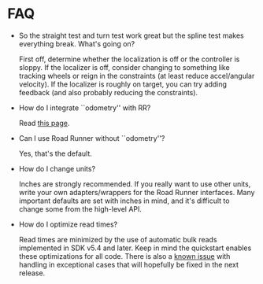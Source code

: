 # FAQ

- So the straight test and turn test work great but the spline test makes everything break. What's going on?

    First off, determine whether the localization is off or the controller is sloppy. If the localizer is off, consider changing to something like tracking wheels or reign in the constraints (at least reduce accel/angular velocity). If the localizer is roughly on target, you can try adding feedback (and also probably reducing the constraints).

- How do I integrate ``odometry'' with RR?

    Read [this page](../tour/kinematics.md).

- Can I use Road Runner without ``odometry''?

    Yes, that's the default.

- How do I change units?

    Inches are strongly recommended. If you really want to use other units, write your own adapters/wrappers for the Road Runner interfaces. Many important defaults are set with inches in mind, and it's difficult to change some from the high-level API.

- How do I optimize read times?

    Read times are minimized by the use of automatic bulk reads implemented in SDK v5.4 and later. Keep in mind the quickstart enables these optimizations for all code. There is also a [known issue](https://github.com/FIRST-Tech-Challenge/SkyStone/issues/232) with handling in exceptional cases that will hopefully be fixed in the next release.
